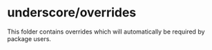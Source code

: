 # underscore/overrides

This folder contains overrides which will automatically be required by package users.
